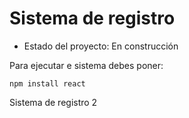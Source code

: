 <h1>Sistema de registro</h1>

- Estado del proyecto: En construcción

Para ejecutar e sistema debes poner:

```npm install react```

Sistema de registro 2
